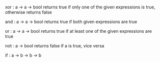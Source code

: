 xor : a -> a -> bool
    returns true if only one of the given expressions is true, otherwise returns false

and : a -> a -> bool
    returns true if both given expressions are true

or : a -> a -> bool
    returns true if at least one of the given expressions are true

not : a -> bool
    returns false if a is true, vice versa

if : a -> b -> b -> b